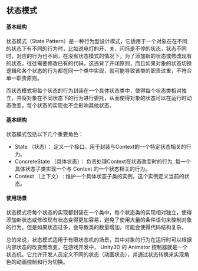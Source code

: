 ## 状态模式  

#### 基本结构

状态模式（State Pattern）是⼀种⾏为型设计模式，它适⽤于⼀个对象在在不同的状态下有不同的⾏为时，⽐如说电灯的开、关、闪烁是不停的状态，状态不同时，对应的⾏为也不同，在没有状态模式的情况下，为了添加新的状态或修改现有的状态，往往需要修改已有的代码，这违背了开闭原则，⽽且如果对象的状态切换逻辑和各个状态的⾏为都在同⼀个类中实现，就可能导致该类的职责过重，不符合单⼀职责原则。

⽽状态模式将每个状态的⾏为封装在⼀个具体状态类中，使得每个状态类相对独⽴，并将对象在不同状态下的⾏为进⾏委托，从⽽使得对象的状态可以在运⾏时动态改变，每个状态的实现也不会影响其他状态。

#### 基本结构

状态模式包括以下⼏个重要⻆⾊：

- State （状态）： 定义⼀个接⼝，⽤于封装与Context的⼀个特定状态相关的⾏为。
- ConcreteState （具体状态）： 负责处理Context在状态改变时的⾏为, 每⼀个具体状态⼦类实现⼀个与 Context 的⼀个状态相关的⾏为。
- Context （上下⽂） : 维护⼀个具体状态⼦类的实例，这个实例定义当前的状态。

#### 使⽤场景

状态模式将每个状态的实现都封装在⼀个类中，每个状态类的实现相对独⽴，使得添加新状态或修改现有状态变得更加容易，避免了使⽤⼤量的条件语句来控制对象的⾏为。但是如果状态过多，会导致类的数量增加，可能会使得代码结构复杂。

总的来说，状态模式适⽤于有限状态机的场景，其中对象的⾏为在运⾏时可以根据内部状态的改变⽽改变，在游戏开发中， Unity3D 的 Animator 控制器就是⼀个状态机。它允许开发⼈员定义不同的状态（动画状态），并通过状态转换来实现⻆⾊的动画控制和⾏为切换。